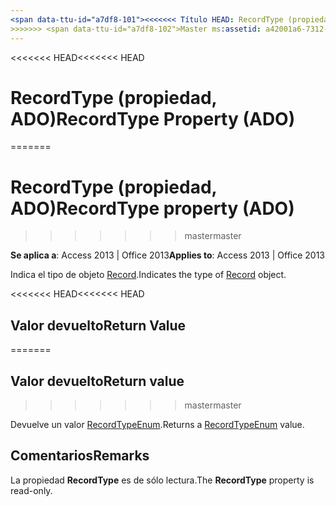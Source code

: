```yaml
---
<span data-ttu-id="a7df8-101"><<<<<<< Título HEAD: RecordType (propiedad) (ADO) TOCTitle: RecordType (propiedad) (ADO) === título: RecordType (propiedad, ADO) TOCTitle: RecordType (propiedad, ADO)</span><span class="sxs-lookup"><span data-stu-id="a7df8-101"><<<<<<< HEAD title: RecordType Property (ADO) TOCTitle: RecordType Property (ADO) ======= title: RecordType property (ADO) TOCTitle: RecordType property (ADO)</span></span>
>>>>>>> <span data-ttu-id="a7df8-102">Master ms:assetid: a42001a6-7312-162d-dd71-c82f8c9d527f ms:mtpsurl: https://msdn.microsoft.com/library/JJ249762(v=office.15) ms:contentKeyID: ms.date 48546806: 18/09/2015 mtps_version: Office.15</span><span class="sxs-lookup"><span data-stu-id="a7df8-102">master ms:assetid: a42001a6-7312-162d-dd71-c82f8c9d527f ms:mtpsurl: https://msdn.microsoft.com/library/JJ249762(v=office.15) ms:contentKeyID: 48546806 ms.date: 09/18/2015 mtps_version: v=office.15</span></span>
---
```


<span data-ttu-id="a7df8-103"><<<<<<< HEAD</span><span class="sxs-lookup"><span data-stu-id="a7df8-103"><<<<<<< HEAD</span></span>
# <a name="recordtype-property-ado"></a><span data-ttu-id="a7df8-104">RecordType (propiedad, ADO)</span><span class="sxs-lookup"><span data-stu-id="a7df8-104">RecordType Property (ADO)</span></span>
=======
# <a name="recordtype-property-ado"></a><span data-ttu-id="a7df8-105">RecordType (propiedad, ADO)</span><span class="sxs-lookup"><span data-stu-id="a7df8-105">RecordType property (ADO)</span></span>
>>>>>>> <span data-ttu-id="a7df8-106">master</span><span class="sxs-lookup"><span data-stu-id="a7df8-106">master</span></span>


<span data-ttu-id="a7df8-107">**Se aplica a**: Access 2013 | Office 2013</span><span class="sxs-lookup"><span data-stu-id="a7df8-107">**Applies to**: Access 2013 | Office 2013</span></span>

<span data-ttu-id="a7df8-108">Indica el tipo de objeto [Record](record-object-ado.md).</span><span class="sxs-lookup"><span data-stu-id="a7df8-108">Indicates the type of [Record](record-object-ado.md) object.</span></span>

<span data-ttu-id="a7df8-109"><<<<<<< HEAD</span><span class="sxs-lookup"><span data-stu-id="a7df8-109"><<<<<<< HEAD</span></span>
## <a name="return-value"></a><span data-ttu-id="a7df8-110">Valor devuelto</span><span class="sxs-lookup"><span data-stu-id="a7df8-110">Return Value</span></span>
=======
## <a name="return-value"></a><span data-ttu-id="a7df8-111">Valor devuelto</span><span class="sxs-lookup"><span data-stu-id="a7df8-111">Return value</span></span>
>>>>>>> <span data-ttu-id="a7df8-112">master</span><span class="sxs-lookup"><span data-stu-id="a7df8-112">master</span></span>

<span data-ttu-id="a7df8-113">Devuelve un valor [RecordTypeEnum](recordtypeenum.md).</span><span class="sxs-lookup"><span data-stu-id="a7df8-113">Returns a [RecordTypeEnum](recordtypeenum.md) value.</span></span>

## <a name="remarks"></a><span data-ttu-id="a7df8-114">Comentarios</span><span class="sxs-lookup"><span data-stu-id="a7df8-114">Remarks</span></span>

<span data-ttu-id="a7df8-115">La propiedad **RecordType** es de sólo lectura.</span><span class="sxs-lookup"><span data-stu-id="a7df8-115">The **RecordType** property is read-only.</span></span>

